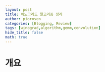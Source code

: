 ```yaml
---
layout: post
title: 위노그라드 알고리즘 정리
author: piorosen
categories: [Blogging, Review]
tags: [winograd,algorithm,gemm,convolution]
hide_title: false
math: true
---
```


# 개요


